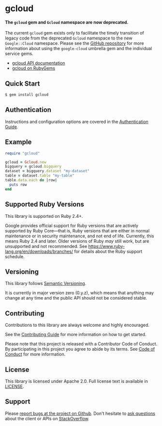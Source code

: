 # gcloud

#### The `gcloud` gem and `Gcloud` namespace are now deprecated.

The current `gcloud` gem exists only to facilitate the timely transition of
legacy code from the deprecated `Gcloud` namespace to the new `Google::Cloud`
namespace. Please see the [GitHub
repository](https://github.com/googleapis/google-cloud-ruby) for more
information about using the `google-cloud` umbrella gem and the individual
service gems.

- [gcloud API documentation](https://googleapis.dev/ruby/gcloud/latest)
- [gcloud on RubyGems](https://rubygems.org/gems/gcloud)

## Quick Start

```sh
$ gem install gcloud
```

## Authentication

Instructions and configuration options are covered in the [Authentication
Guide](https://googleapis.dev/gcloud/latest/file.AUTHENTICATION.html).

## Example

```ruby
require "gcloud"

gcloud = Gcloud.new
bigquery = gcloud.bigquery
dataset = bigquery.dataset "my-dataset"
table = dataset.table "my-table"
table.data.each do |row|
  puts row
end
```

## Supported Ruby Versions

This library is supported on Ruby 2.4+.

Google provides official support for Ruby versions that are actively supported
by Ruby Core—that is, Ruby versions that are either in normal maintenance or in
security maintenance, and not end of life. Currently, this means Ruby 2.4 and
later. Older versions of Ruby _may_ still work, but are unsupported and not
recommended. See https://www.ruby-lang.org/en/downloads/branches/ for details
about the Ruby support schedule.

## Versioning

This library follows [Semantic Versioning](http://semver.org/).

It is currently in major version zero (0.y.z), which means that anything may
change at any time and the public API should not be considered stable.

## Contributing

Contributions to this library are always welcome and highly encouraged.

See the [Contributing
Guide](https://github.com/googleapis/google-cloud-ruby/blob/master/.github/CONTRIBUTING.md)
for more information on how to get started.

Please note that this project is released with a Contributor Code of Conduct. By
participating in this project you agree to abide by its terms. See [Code of
Conduct](https://github.com/googleapis/google-cloud-ruby/blob/master/CODE_OF_CONDUCT.md)
for more information.

## License

This library is licensed under Apache 2.0. Full license text is available in
[LICENSE](https://github.com/googleapis/google-cloud-ruby/blob/master/LICENSE).

## Support

Please [report bugs at the project on
Github](https://github.com/googleapis/google-cloud-ruby/issues). Don't
hesitate to [ask
questions](http://stackoverflow.com/questions/tagged/google-cloud-platform+ruby)
about the client or APIs on [StackOverflow](http://stackoverflow.com).
